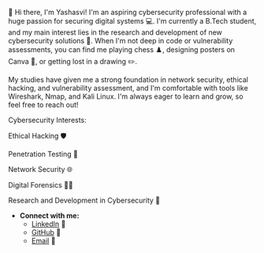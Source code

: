 
👋 Hi there, I'm Yashasvi!
I'm an aspiring cybersecurity professional with a huge passion for securing digital systems 💻. I'm currently a B.Tech student, and my main interest lies in the research and development of new cybersecurity solutions 🚀. When I'm not deep in code or vulnerability assessments, you can find me playing chess ♟️, designing posters on Canva 🎨, or getting lost in a drawing ✏️.

My studies have given me a strong foundation in network security, ethical hacking, and vulnerability assessment, and I'm comfortable with tools like Wireshark, Nmap, and Kali Linux. I'm always eager to learn and grow, so feel free to reach out!

Cybersecurity Interests:

Ethical Hacking 🛡️

Penetration Testing 🔬

Network Security 🌐

Digital Forensics 🕵️‍♂️

Research and Development in Cybersecurity 🧠


* **Connect with me:**
  * [LinkedIn](https://www.linkedin.com/in/yashasvi-poojary) 🔗
  * [GitHub](https://github.com/taichu0009) 🐙
  * [Email](mailto:yashasvipoojary653@gmail.com) 📧

